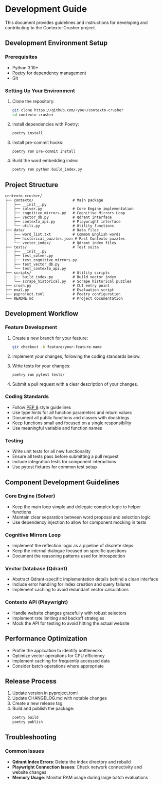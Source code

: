 # Development Guide

This document provides guidelines and instructions for developing and contributing to the Contexto-Crusher project.

## Development Environment Setup

### Prerequisites

- Python 3.10+
- [Poetry](https://python-poetry.org/) for dependency management
- Git

### Setting Up Your Environment

1. Clone the repository:
   ```bash
   git clone https://github.com/<you>/contexto-crusher
   cd contexto-crusher
   ```

2. Install dependencies with Poetry:
   ```bash
   poetry install
   ```

3. Install pre-commit hooks:
   ```bash
   poetry run pre-commit install
   ```

4. Build the word embedding index:
   ```bash
   poetry run python build_index.py
   ```

## Project Structure

```
contexto-crusher/
├── contexto/                  # Main package
│   ├── __init__.py
│   ├── solver.py              # Core Engine implementation
│   ├── cognitive_mirrors.py   # Cognitive Mirrors Loop
│   ├── vector_db.py           # Qdrant interface
│   ├── contexto_api.py        # Playwright interface
│   └── utils.py               # Utility functions
├── data/                      # Data files
│   ├── word_list.txt          # Common English words
│   ├── historical_puzzles.json # Past Contexto puzzles
│   └── vector_index/          # Qdrant index files
├── tests/                     # Test suite
│   ├── __init__.py
│   ├── test_solver.py
│   ├── test_cognitive_mirrors.py
│   ├── test_vector_db.py
│   └── test_contexto_api.py
├── scripts/                   # Utility scripts
│   ├── build_index.py         # Build vector index
│   └── scrape_historical.py   # Scrape historical puzzles
├── crush.py                   # CLI entry point
├── eval.py                    # Evaluation script
├── pyproject.toml             # Poetry configuration
└── README.md                  # Project documentation
```

## Development Workflow

### Feature Development

1. Create a new branch for your feature:
   ```bash
   git checkout -b feature/your-feature-name
   ```

2. Implement your changes, following the coding standards below.

3. Write tests for your changes:
   ```bash
   poetry run pytest tests/
   ```

4. Submit a pull request with a clear description of your changes.

### Coding Standards

- Follow [PEP 8](https://peps.python.org/pep-0008/) style guidelines
- Use type hints for all function parameters and return values
- Document all public functions and classes with docstrings
- Keep functions small and focused on a single responsibility
- Use meaningful variable and function names

### Testing

- Write unit tests for all new functionality
- Ensure all tests pass before submitting a pull request
- Include integration tests for component interactions
- Use pytest fixtures for common test setup

## Component Development Guidelines

### Core Engine (Solver)

- Keep the main loop simple and delegate complex logic to helper functions
- Maintain clear separation between word proposal and selection logic
- Use dependency injection to allow for component mocking in tests

### Cognitive Mirrors Loop

- Implement the reflection logic as a pipeline of discrete steps
- Keep the internal dialogue focused on specific questions
- Document the reasoning patterns used for introspection

### Vector Database (Qdrant)

- Abstract Qdrant-specific implementation details behind a clean interface
- Include error handling for index creation and query failures
- Implement caching to avoid redundant vector calculations

### Contexto API (Playwright)

- Handle website changes gracefully with robust selectors
- Implement rate limiting and backoff strategies
- Mock the API for testing to avoid hitting the actual website

## Performance Optimization

- Profile the application to identify bottlenecks
- Optimize vector operations for CPU efficiency
- Implement caching for frequently accessed data
- Consider batch operations where appropriate

## Release Process

1. Update version in pyproject.toml
2. Update CHANGELOG.md with notable changes
3. Create a new release tag
4. Build and publish the package:
   ```bash
   poetry build
   poetry publish
   ```

## Troubleshooting

### Common Issues

- **Qdrant Index Errors**: Delete the index directory and rebuild
- **Playwright Connection Issues**: Check network connectivity and website changes
- **Memory Usage**: Monitor RAM usage during large batch evaluations
